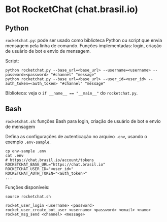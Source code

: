 # Bot RocketChat (chat.brasil.io)

## Python

`rocketchat.py`: pode ser usado como biblioteca Python ou script que envia
mensagem pela linha de comando. Funções implementadas: login, criação de
usuário de bot e envio de mensagem.

Script:

```shell
python rocketchat.py --base_url=<base_url> --username=<username> --password=<password> "#channel" "message"
python rocketchat.py --base_url=<base_url> --user_id=<user_id> --auth_token=<auth_token> "#channel" "message"
```

Biblioteca: veja o `if __name__ == "__main__"` do `rocketchat.py`.


## Bash

`rocketchat.sh`: funções Bash para login, criação de usuário de bot e
envio de mensagem

Defina as configurações de autenticação no arquivo `.env`, usando o exemplo `.env-sample`.

```shell
cp env-sample .env
cat .env
# https://chat.brasil.io/account/tokens
ROCKETCHAT_BASE_URL="https://chat.brasil.io"
ROCKETCHAT_USER_ID="<user_id>"
ROCKETCHAT_AUTH_TOKEN="<auth_token>"
...
```

Funções disponíveis:

```shell
source rocketchat.sh

rocket_user_login <username> <password>
rocket_user_create_bot_user <username> <password> <email> <name>
rocket_msg_send <channel> <message>
```
